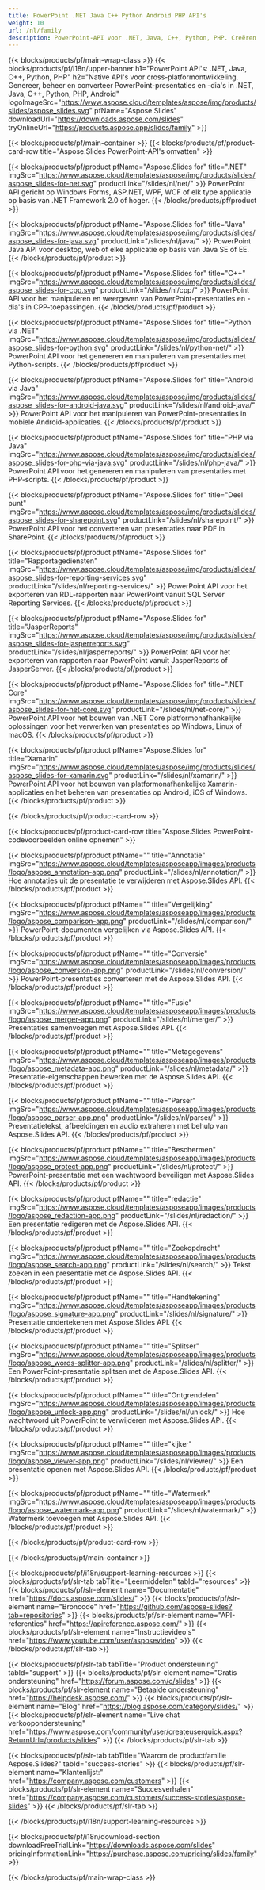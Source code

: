 ```yaml
---
title: PowerPoint .NET Java C++ Python Android PHP API's
weight: 10
url: /nl/family
description: PowerPoint-API voor .NET, Java, C++, Python, PHP. Creëren Schrijven Bewerken Render Print PowerPoint PPT, PPTX, ODP. Dia's exporteren in SSRS en JasperReports
---
```


{{< blocks/products/pf/main-wrap-class >}}
{{< blocks/products/pf/i18n/upper-banner h1="PowerPoint API's: .NET, Java, C++, Python, PHP" h2="Native API's voor cross-platformontwikkeling. Genereer, beheer en converteer PowerPoint-presentaties en -dia's in .NET, Java, C++, Python, PHP, Android" logoImageSrc="https://www.aspose.cloud/templates/aspose/img/products/slides/aspose_slides.svg" pfName="Aspose.Slides" downloadUrl="https://downloads.aspose.com/slides" tryOnlineUrl="https://products.aspose.app/slides/family" >}}

{{< blocks/products/pf/main-container >}}
{{< blocks/products/pf/product-card-row title="Aspose.Slides PowerPoint-API's omvatten" >}}

{{< blocks/products/pf/product pfName="Aspose.Slides for" title=".NET" imgSrc="https://www.aspose.cloud/templates/aspose/img/products/slides/aspose_slides-for-net.svg" productLink="/slides/nl/net/" >}}
PowerPoint API gericht op Windows Forms, ASP.NET, WPF, WCF of elk type applicatie op basis van .NET Framework 2.0 of hoger.
{{< /blocks/products/pf/product >}}

{{< blocks/products/pf/product pfName="Aspose.Slides for" title="Java" imgSrc="https://www.aspose.cloud/templates/aspose/img/products/slides/aspose_slides-for-java.svg" productLink="/slides/nl/java/" >}}
PowerPoint Java API voor desktop, web of elke applicatie op basis van Java SE of EE.
{{< /blocks/products/pf/product >}}

{{< blocks/products/pf/product pfName="Aspose.Slides for" title="C++" imgSrc="https://www.aspose.cloud/templates/aspose/img/products/slides/aspose_slides-for-cpp.svg" productLink="/slides/nl/cpp/" >}}
PowerPoint API voor het manipuleren en weergeven van PowerPoint-presentaties en -dia's in CPP-toepassingen.
{{< /blocks/products/pf/product >}}

{{< blocks/products/pf/product pfName="Aspose.Slides for" title="Python via .NET" imgSrc="https://www.aspose.cloud/templates/aspose/img/products/slides/aspose_slides-for-python.svg" productLink="/slides/nl/python-net/" >}}
PowerPoint API voor het genereren en manipuleren van presentaties met Python-scripts.
{{< /blocks/products/pf/product >}}

{{< blocks/products/pf/product pfName="Aspose.Slides for" title="Android via Java" imgSrc="https://www.aspose.cloud/templates/aspose/img/products/slides/aspose_slides-for-android-java.svg" productLink="/slides/nl/android-java/" >}}
PowerPoint API voor het manipuleren van PowerPoint-presentaties in mobiele Android-applicaties.
{{< /blocks/products/pf/product >}}

{{< blocks/products/pf/product pfName="Aspose.Slides for" title="PHP via Java" imgSrc="https://www.aspose.cloud/templates/aspose/img/products/slides/aspose_slides-for-php-via-java.svg" productLink="/slides/nl/php-java/" >}}
PowerPoint API voor het genereren en manipuleren van presentaties met PHP-scripts.
{{< /blocks/products/pf/product >}}

{{< blocks/products/pf/product pfName="Aspose.Slides for" title="Deel punt" imgSrc="https://www.aspose.cloud/templates/aspose/img/products/slides/aspose_slides-for-sharepoint.svg" productLink="/slides/nl/sharepoint/" >}}
PowerPoint API voor het converteren van presentaties naar PDF in SharePoint.
{{< /blocks/products/pf/product >}}

{{< blocks/products/pf/product pfName="Aspose.Slides for" title="Rapportagediensten" imgSrc="https://www.aspose.cloud/templates/aspose/img/products/slides/aspose_slides-for-reporting-services.svg" productLink="/slides/nl/reporting-services/" >}}
PowerPoint API voor het exporteren van RDL-rapporten naar PowerPoint vanuit SQL Server Reporting Services.
{{< /blocks/products/pf/product >}}

{{< blocks/products/pf/product pfName="Aspose.Slides for" title="JasperReports" imgSrc="https://www.aspose.cloud/templates/aspose/img/products/slides/aspose_slides-for-jasperreports.svg" productLink="/slides/nl/jasperreports/" >}}
PowerPoint API voor het exporteren van rapporten naar PowerPoint vanuit JasperReports of JasperServer.
{{< /blocks/products/pf/product >}}

{{< blocks/products/pf/product pfName="Aspose.Slides for" title=".NET Core" imgSrc="https://www.aspose.cloud/templates/aspose/img/products/slides/aspose_slides-for-net-core.svg" productLink="/slides/nl/net-core/" >}}
PowerPoint API voor het bouwen van .NET Core platformonafhankelijke oplossingen voor het verwerken van presentaties op Windows, Linux of macOS.
{{< /blocks/products/pf/product >}}

{{< blocks/products/pf/product pfName="Aspose.Slides for" title="Xamarin" imgSrc="https://www.aspose.cloud/templates/aspose/img/products/slides/aspose_slides-for-xamarin.svg" productLink="/slides/nl/xamarin/" >}}
PowerPoint API voor het bouwen van platformonafhankelijke Xamarin-applicaties en het beheren van presentaties op Android, iOS of Windows.
{{< /blocks/products/pf/product >}}

{{< /blocks/products/pf/product-card-row >}}

{{< blocks/products/pf/product-card-row title="Aspose.Slides PowerPoint-codevoorbeelden online opnemen" >}}

{{< blocks/products/pf/product pfName="" title="Annotatie" imgSrc="https://www.aspose.cloud/templates/asposeapp/images/products/logo/aspose_annotation-app.png" productLink="/slides/nl/annotation/" >}}
Hoe annotaties uit de presentatie te verwijderen met Aspose.Slides API.
{{< /blocks/products/pf/product >}}

{{< blocks/products/pf/product pfName="" title="Vergelijking" imgSrc="https://www.aspose.cloud/templates/asposeapp/images/products/logo/aspose_comparison-app.png" productLink="/slides/nl/comparison/" >}}
PowerPoint-documenten vergelijken via Aspose.Slides API.
{{< /blocks/products/pf/product >}}

{{< blocks/products/pf/product pfName="" title="Conversie" imgSrc="https://www.aspose.cloud/templates/asposeapp/images/products/logo/aspose_conversion-app.png" productLink="/slides/nl/conversion/" >}}
PowerPoint-presentaties converteren met de Aspose.Slides API.
{{< /blocks/products/pf/product >}}

{{< blocks/products/pf/product pfName="" title="Fusie" imgSrc="https://www.aspose.cloud/templates/asposeapp/images/products/logo/aspose_merger-app.png" productLink="/slides/nl/merger/" >}}
Presentaties samenvoegen met Aspose.Slides API.
{{< /blocks/products/pf/product >}}

{{< blocks/products/pf/product pfName="" title="Metagegevens" imgSrc="https://www.aspose.cloud/templates/asposeapp/images/products/logo/aspose_metadata-app.png" productLink="/slides/nl/metadata/" >}}
Presentatie-eigenschappen bewerken met de Aspose.Slides API.
{{< /blocks/products/pf/product >}}

{{< blocks/products/pf/product pfName="" title="Parser" imgSrc="https://www.aspose.cloud/templates/asposeapp/images/products/logo/aspose_parser-app.png" productLink="/slides/nl/parser/" >}}
Presentatietekst, afbeeldingen en audio extraheren met behulp van Aspose.Slides API.
{{< /blocks/products/pf/product >}}

{{< blocks/products/pf/product pfName="" title="Beschermen" imgSrc="https://www.aspose.cloud/templates/asposeapp/images/products/logo/aspose_protect-app.png" productLink="/slides/nl/protect/" >}}
PowerPoint-presentatie met een wachtwoord beveiligen met Aspose.Slides API.
{{< /blocks/products/pf/product >}}

{{< blocks/products/pf/product pfName="" title="redactie" imgSrc="https://www.aspose.cloud/templates/asposeapp/images/products/logo/aspose_redaction-app.png" productLink="/slides/nl/redaction/" >}}
Een presentatie redigeren met de Aspose.Slides API.
{{< /blocks/products/pf/product >}}

{{< blocks/products/pf/product pfName="" title="Zoekopdracht" imgSrc="https://www.aspose.cloud/templates/asposeapp/images/products/logo/aspose_search-app.png" productLink="/slides/nl/search/" >}}
Tekst zoeken in een presentatie met de Aspose.Slides API.
{{< /blocks/products/pf/product >}}

{{< blocks/products/pf/product pfName="" title="Handtekening" imgSrc="https://www.aspose.cloud/templates/asposeapp/images/products/logo/aspose_signature-app.png" productLink="/slides/nl/signature/" >}}
Presentatie ondertekenen met Aspose.Slides API.
{{< /blocks/products/pf/product >}}

{{< blocks/products/pf/product pfName="" title="Splitser" imgSrc="https://www.aspose.cloud/templates/asposeapp/images/products/logo/aspose_words-splitter-app.png" productLink="/slides/nl/splitter/" >}}
Een PowerPoint-presentatie splitsen met de Aspose.Slides API.
{{< /blocks/products/pf/product >}}

{{< blocks/products/pf/product pfName="" title="Ontgrendelen" imgSrc="https://www.aspose.cloud/templates/asposeapp/images/products/logo/aspose_unlock-app.png" productLink="/slides/nl/unlock/" >}}
Hoe wachtwoord uit PowerPoint te verwijderen met Aspose.Slides API.
{{< /blocks/products/pf/product >}}

{{< blocks/products/pf/product pfName="" title="kijker" imgSrc="https://www.aspose.cloud/templates/asposeapp/images/products/logo/aspose_viewer-app.png" productLink="/slides/nl/viewer/" >}}
Een presentatie openen met Aspose.Slides API.
{{< /blocks/products/pf/product >}}

{{< blocks/products/pf/product pfName="" title="Watermerk" imgSrc="https://www.aspose.cloud/templates/asposeapp/images/products/logo/aspose_watermark-app.png" productLink="/slides/nl/watermark/" >}}
Watermerk toevoegen met Aspose.Slides API.
{{< /blocks/products/pf/product >}}

{{< /blocks/products/pf/product-card-row >}}

{{< /blocks/products/pf/main-container >}}

{{< blocks/products/pf/i18n/support-learning-resources >}}
{{< blocks/products/pf/slr-tab tabTitle="Leermiddelen" tabId="resources" >}}
{{< blocks/products/pf/slr-element name="Documentatie" href="https://docs.aspose.com/slides/" >}}
{{< blocks/products/pf/slr-element name="Broncode" href="https://github.com/aspose-slides?tab=repositories" >}}
{{< blocks/products/pf/slr-element name="API-referenties" href="https://apireference.aspose.com/" >}}
{{< blocks/products/pf/slr-element name="Instructievideo's" href="https://www.youtube.com/user/asposevideo" >}}
{{< /blocks/products/pf/slr-tab >}}

{{< blocks/products/pf/slr-tab tabTitle="Product ondersteuning" tabId="support" >}}
{{< blocks/products/pf/slr-element name="Gratis ondersteuning" href="https://forum.aspose.com/c/slides" >}}
{{< blocks/products/pf/slr-element name="Betaalde ondersteuning" href="https://helpdesk.aspose.com/" >}}
{{< blocks/products/pf/slr-element name="Blog" href="https://blog.aspose.com/category/slides/" >}}
{{< blocks/products/pf/slr-element name="Live chat verkoopondersteuning" href="https://www.aspose.com/community/user/createuserquick.aspx?ReturnUrl=/products/slides" >}}
{{< /blocks/products/pf/slr-tab >}}

{{< blocks/products/pf/slr-tab tabTitle="Waarom de productfamilie Aspose.Slides?" tabId="success-stories" >}}
{{< blocks/products/pf/slr-element name="Klantenlijst:" href="https://company.aspose.com/customers" >}}
{{< blocks/products/pf/slr-element name="Succesverhalen" href="https://company.aspose.com/customers/success-stories/aspose-slides" >}}
{{< /blocks/products/pf/slr-tab >}}

{{< /blocks/products/pf/i18n/support-learning-resources >}}

{{< blocks/products/pf/i18n/download-section downloadFreeTrialLink="https://downloads.aspose.com/slides" pricingInformationLink="https://purchase.aspose.com/pricing/slides/family" >}}

{{< /blocks/products/pf/main-wrap-class >}}